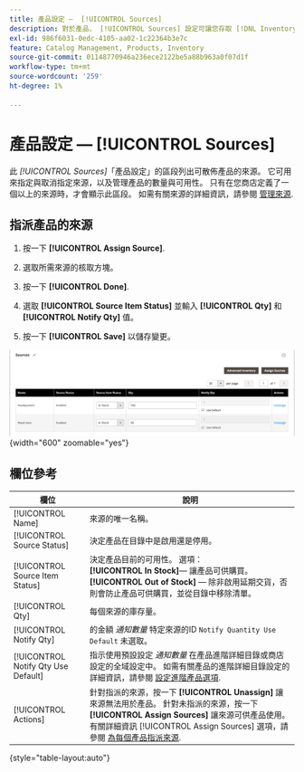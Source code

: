 ```yaml
---
title: 產品設定 —  [!UICONTROL Sources]
description: 對於產品， [!UICONTROL Sources] 設定可讓您存取 [!DNL Inventory Management] 可從中發佈產品的來源。
exl-id: 986f6031-0edc-4105-aa02-1c22364b3e7c
feature: Catalog Management, Products, Inventory
source-git-commit: 01148770946a236ece2122be5a88b963a0f07d1f
workflow-type: tm+mt
source-wordcount: '259'
ht-degree: 1%

---
```


# 產品設定 —  [!UICONTROL Sources]

此 _[!UICONTROL Sources]_「產品設定」的區段列出可散佈產品的來源。 它可用來指定與取消指定來源，以及管理產品的數量與可用性。 只有在您商店定義了一個以上的來源時，才會顯示此區段。 如需有關來源的詳細資訊，請參閱 [管理來源](../inventory-management/sources-manage.md).

## 指派產品的來源

1. 按一下 **[!UICONTROL Assign Source]**.

1. 選取所需來源的核取方塊。

1. 按一下 **[!UICONTROL Done]**.

1. 選取 **[!UICONTROL Source Item Status]** 並輸入 **[!UICONTROL Qty]** 和 **[!UICONTROL Notify Qty]** 值。

1. 按一下 **[!UICONTROL Save]** 以儲存變更。

![來源檢視](./assets/catalog-sources-list.png){width="600" zoomable="yes"}

## 欄位參考

| 欄位 | 說明 |
|--- |--- |
| [!UICONTROL Name] | 來源的唯一名稱。 |
| [!UICONTROL Source Status] | 決定產品在目錄中是啟用還是停用。 |
| [!UICONTROL Source Item Status] | 決定產品目前的可用性。 選項：<br />**[!UICONTROL In Stock]**— 讓產品可供購買。<br />**[!UICONTROL Out of Stock]**  — 除非啟用延期交貨，否則會防止產品可供購買，並從目錄中移除清單。 |
| [!UICONTROL Qty] | 每個來源的庫存量。 |
| [!UICONTROL Notify Qty] | 的金額 _通知數量_ 特定來源的ID `Notify Quantity Use Default` 未選取。 |
| [!UICONTROL Notify Qty Use Default] | 指示使用預設設定 _通知數量_ 在產品進階詳細目錄或商店設定的全域設定中。 如需有關產品的進階詳細目錄設定的詳細資訊，請參閱 [設定進階產品選項](../inventory-management/product-options.md). |
| [!UICONTROL Actions] | 針對指派的來源，按一下 **[!UICONTROL Unassign]** 讓來源無法用於產品。 針對未指派的來源，按一下 **[!UICONTROL Assign Sources]** 讓來源可供產品使用。 有關詳細資訊 [!UICONTROL Assign Sources] 選項，請參閱 [為每個產品指派來源](../inventory-management/sources-assign-per-product.md). |

{style="table-layout:auto"}
